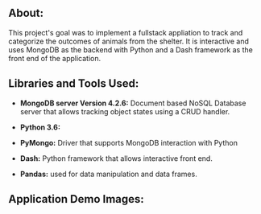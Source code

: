 ## About:

This project's goal was to implement a fullstack appliation to track and categorize the outcomes of animals from the shelter. It is interactive and uses MongoDB as the backend with Python and a Dash framework as the front end of the application. 

## Libraries and Tools Used:

- **MongoDB server Version 4.2.6:** Document based NoSQL Database server that allows tracking object states using a CRUD handler. 
- **Python 3.6:** 
- **PyMongo:** Driver that supports MongoDB interaction with Python 

- **Dash:** Python framework that allows interactive front end. 
- **Pandas:** used for data manipulation and data frames.


## Application Demo Images: 



